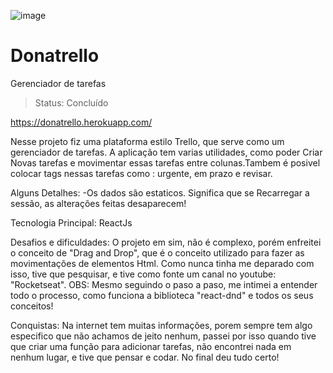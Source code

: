 ![image](https://user-images.githubusercontent.com/77937182/157861966-7ffbe56f-36e3-4b9a-a3aa-8a5cedbcee70.png)

# Donatrello
Gerenciador de tarefas

> Status: Concluído

https://donatrello.herokuapp.com/


Nesse projeto fiz uma plataforma estilo Trello, que serve como um gerenciador de tarefas. A aplicação tem varias utilidades, como poder Criar Novas tarefas e movimentar essas tarefas entre colunas.Tambem é posivel colocar tags nessas tarefas como : urgente, em prazo e revisar.

Alguns Detalhes: -Os dados são estaticos. Significa que se Recarregar a sessão, as alterações feitas desaparecem!

Tecnologia Principal: ReactJs

Desafios e dificuldades: O projeto em sim, não é complexo, porém enfreitei o conceito de "Drag and Drop", que é o conceito utilizado para fazer as movimentações de elementos Html. Como nunca tinha me deparado com isso, tive que pesquisar, e tive como fonte um canal no youtube: "Rocketseat". OBS: Mesmo seguindo o paso a paso, me intimei a entender todo o processo, como funciona a biblioteca "react-dnd" e todos os seus conceitos!

Conquistas: Na internet tem muitas informações, porem sempre tem algo especifico que não achamos de jeito nenhum, passei por isso quando tive que criar uma função para adicionar tarefas, não encontrei nada em nenhum lugar, e tive que pensar e codar. No final deu tudo certo!
